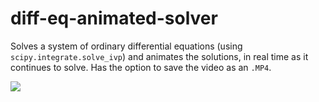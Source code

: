 # diff-eq-animated-solver
Solves a system of ordinary differential equations (using `scipy.integrate.solve_ivp`) and animates the solutions,
in real time as it continues to solve. Has the option to save the video as an `.MP4`.

<img src="https://render.githubusercontent.com/render/math?math=\color{Yellow} e^{i \pi} = -1">
